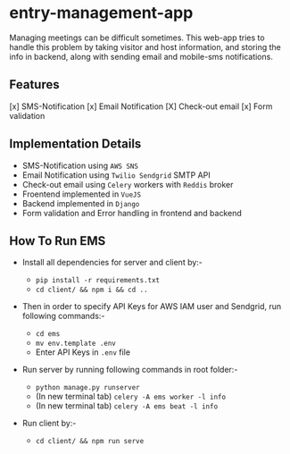 # entry-management-app

Managing meetings can be difficult sometimes. This web-app tries to handle this problem by taking visitor and host information, and storing the info in backend, along with sending email and mobile-sms notifications.

## Features

[x] SMS-Notification
[x] Email Notification
[X] Check-out email
[x] Form validation

## Implementation Details

- SMS-Notification using `AWS SNS`
- Email Notification using `Twilio Sendgrid` SMTP API
- Check-out email using `Celery` workers with `Reddis` broker
- Froentend implemented in `VueJS`
- Backend implemented in `Django`
- Form validation and Error handling in frontend and backend

## How To Run EMS

- Install all dependencies for server and client by:-

  - `pip install -r requirements.txt`
  - `cd client/ && npm i && cd ..`

- Then in order to specify API Keys for AWS IAM user and Sendgrid, run following commands:-

  - `cd ems`
  - `mv env.template .env`
  - Enter API Keys in `.env` file

- Run server by running following commands in root folder:-

  - `python manage.py runserver`
  - (In new terminal tab) `celery -A ems worker -l info`
  - (In new terminal tab) `celery -A ems beat -l info`

- Run client by:-
  - `cd client/ && npm run serve`
